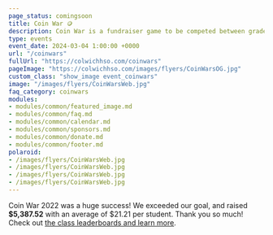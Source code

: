```yaml
---
page_status: comingsoon
title: Coin War 🪙
description: Coin War is a fundraiser game to be competed between grade levels/home rooms. 
type: events
event_date: 2024-03-04 1:00:00 +0000
url: "/coinwars"
fullUrl: "https://colwichhso.com/coinwars"
pageImage: "https://colwichhso.com/images/flyers/CoinWarsOG.jpg"
custom_class: "show_image event_coinwars"
image: "/images/flyers/CoinWarsWeb.jpg"
faq_category: coinwars
modules:
- modules/common/featured_image.md
- modules/common/faq.md
- modules/common/calendar.md
- modules/common/sponsors.md
- modules/common/donate.md
- modules/common/footer.md
polaroid: 
- /images/flyers/CoinWarsWeb.jpg
- /images/flyers/CoinWarsWeb.jpg
- /images/flyers/CoinWarsWeb.jpg
- /images/flyers/CoinWarsWeb.jpg
---
```

Coin War 2022 was a huge success! We exceeded our goal, and raised **$5,387.52** with an average of $21.21 per student. Thank you so much! Check out [the class leaderboards and learn more](#section1).